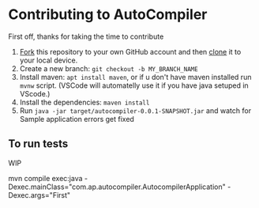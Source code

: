 # Contributing to AutoCompiler

First off, thanks for taking the time to contribute

1. [Fork](https://help.github.com/articles/fork-a-repo/) this repository to your own GitHub account and then [clone](https://help.github.com/articles/cloning-a-repository/) it to your local device.
2. Create a new branch: `git checkout -b MY_BRANCH_NAME`
3. Install maven: `apt install maven`, or if u don't have maven installed run `mvnw` script. (VSCode will automatelly use it if you have java setuped in VScode.) 
4. Install the dependencies: `maven install`
5. Run `java -jar target/autocompiler-0.0.1-SNAPSHOT.jar` and watch for Sample application errors get fixed

## To run tests

WIP

mvn compile exec:java -Dexec.mainClass="com.ap.autocompiler.AutocompilerApplication" -Dexec.args="First" 